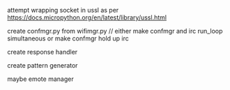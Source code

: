 attempt wrapping socket in ussl as per https://docs.micropython.org/en/latest/library/ussl.html

create confmgr.py from wifimgr.py // either make confmgr and irc run_loop simultaneous or make confmgr hold up irc

create response handler

create pattern generator

maybe emote manager

